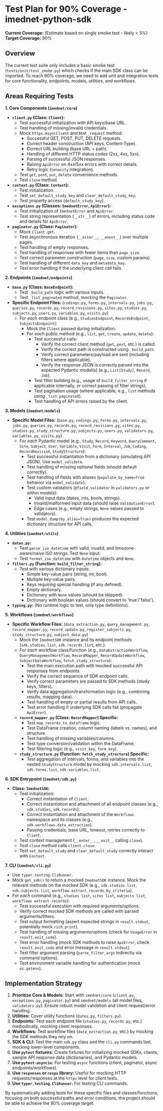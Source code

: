 # Test Plan for 90% Coverage - imednet-python-sdk

**Current Coverage:** (Estimate based on single smoke test - likely < 5%)
**Target Coverage:** 90%

## Overview

The current test suite only includes a basic smoke test (`tests/unit/test_smoke.py`) which checks if the main SDK class can be imported. To reach 90% coverage, we need to add unit and integration tests for core functionality, endpoints, models, utilities, and workflows.

## Areas Requiring Tests

**1. Core Components (`imednet/core`)**

* **`client.py` (Class: `Client`):**
  * Test successful initialization with API keys/base URL.
  * Test handling of missing/invalid credentials.
  * Mock `httpx.AsyncClient` and test `_request` method:
    * Successful GET, POST, PUT, DELETE requests.
    * Correct header construction (API keys, Content-Type).
    * Correct URL building (base URL + path).
    * Handling of different HTTP status codes (2xx, 4xx, 5xx).
    * Parsing of successful JSON responses.
    * Raising `ApiError` on 4xx/5xx errors with correct details.
    * Retry logic (`tenacity` integration).
  * Test `get`, `post`, `put`, `delete` convenience methods.
  * Test `close` method.
* **`context.py` (Class: `Context`):**
  * Test initialization.
  * Test `set_default_study_key` and `clear_default_study_key`.
  * Test property access (`default_study_key`).
* **`exceptions.py` (Classes: `ImednetError`, `ApiError`):**
  * Test initialization of `ImednetError` and `ApiError`.
  * Test string representation (`__str__`) of errors, including status code and details for `ApiError`.
* **`paginator.py` (Class: `Paginator`):**
  * Mock `Client.get`.
  * Test asynchronous iteration (`__aiter__`, `__anext__`) over multiple pages.
  * Test handling of empty responses.
  * Test handling of responses with fewer items than `page_size`.
  * Test correct parameter construction (`page`, `size`, custom params).
  * Test handling of different `data_key` and `metadata_key`.
  * Test error handling if the underlying client call fails.

**2. Endpoints (`imednet/endpoints`)**

* **`base.py` (Class: `BaseEndpoint`):**
  * Test `_build_path` logic with various inputs.
  * Test `_list_paginated` method, mocking the `Paginator`.
* **Specific Endpoint Files:** (`codings.py`, `forms.py`, `intervals.py`, `jobs.py`, `queries.py`, `records.py`, `record_revisions.py`, `sites.py`, `studies.py`, `subjects.py`, `users.py`, `variables.py`, `visits.py`)
  * For *each* endpoint class (e.g., `StudiesEndpoint`, `RecordsEndpoint`, `SubjectsEndpoint`):
    * Mock the `Client` passed during initialization.
    * For *each* public method (e.g., `list`, `get`, `create`, `update`, `delete`):
      * Test successful calls:
        * Verify the correct client method (`get`, `post`, etc.) is called.
        * Verify the correct path is constructed using `_build_path`.
        * Verify correct parameters/payload are sent (including filters where applicable).
        * Verify the response JSON is correctly parsed into the expected Pydantic model(s) (e.g., `List[Study]`, `Record`, `Job`).
      * Test filter building (e.g., usage of `build_filter_string` if applicable internally, or correct passing of filter strings).
      * Test pagination usage (where applicable, e.g., `list` methods using `_list_paginated`).
      * Test handling of API errors raised by the client.

**3. Models (`imednet/models`)**

* **Specific Model Files:** (`base.py`, `codings.py`, `forms.py`, `intervals.py`, `jobs.py`, `queries.py`, `records.py`, `record_revisions.py`, `sites.py`, `studies.py`, `study_structure.py`, `subjects.py`, `users.py`, `validators.py`, `variables.py`, `visits.py`)
  * For *each* Pydantic model (e.g., `Study`, `Record`, `Keyword`, `QueryComment`, `Site`, `Subject`, `User`, `Variable`, `Visit`, `Form`, `Interval`, `Job`, `Coding`, `RecordRevision`, `StudyStructure`):
    * Test successful instantiation from a dictionary (simulating API JSON). Use `model_validate`.
    * Test handling of missing optional fields (should default correctly).
    * Test handling of fields with aliases (`populate_by_name=True` behavior via `model_validate`).
    * Test custom validators (`@field_validator` in `validators.py` or within models):
      * Valid input data (dates, ints, bools, strings).
      * Invalid/malformed input data (should raise `ValidationError`).
      * Edge cases (e.g., empty strings, `None` values passed to validators).
    * Test `model_dump(by_alias=True)` produces the expected dictionary structure for API calls.

**4. Utilities (`imednet/utils`)**

* **`dates.py`:**
  * Test `parse_iso_datetime` with valid, invalid, and timezone-aware/naive ISO strings. Test `None` input.
  * Test `format_iso_datetime` with `datetime` objects and `None`.
* **`filters.py` (Function: `build_filter_string`):**
  * Test with various dictionary inputs:
    * Simple key-value pairs (string, int, bool).
    * Multiple key-value pairs.
    * Keys requiring special handling (if any defined).
    * Empty dictionary.
    * Dictionary with `None` values (should be skipped).
    * Dictionary with boolean values (should convert to 'true'/'false').
* **`typing.py`:** (No runtime logic to test, only type definitions).

**5. Workflows (`imednet/workflows`)**

* **Specific Workflow Files:** (`data_extraction.py`, `query_management.py`, `record_mapper.py`, `record_update.py`, `register_subjects.py`, `study_structure.py`, `subject_data.py`)
  * Mock the `ImednetSDK` instance and its endpoint methods (`sdk.studies.list`, `sdk.records.list`, etc.).
  * For *each* workflow class/function (e.g., `DataExtractionWorkflow`, `QueryManagementWorkflow`, `RecordMapper`, `RecordUpdateWorkflow`, `SubjectDataWorkflow`, `fetch_study_structure`):
    * Test the main execution path with mocked successful API responses from endpoints.
    * Verify the correct sequence of SDK endpoint calls.
    * Verify correct parameters are passed to SDK methods (study keys, filters).
    * Verify data aggregation/transformation logic (e.g., combining results, mapping data).
    * Test handling of empty or partial results from API calls.
    * Test error handling if underlying SDK calls fail (propagate `ApiError`).
  * **`record_mapper.py` (Class: `RecordMapper`) Specific:**
    * Test `map_records_to_dataframe` logic.
    * Test DataFrame creation, column naming (labels vs. names), and structure.
    * Test handling of missing variables/columns.
    * Test type conversion/validation within the DataFrame.
    * Test filtering logic (e.g., `visit_key`, `form_key`).
  * **`study_structure.py` (Function: `fetch_study_structure`) Specific:**
    * Test aggregation of intervals, forms, and variables into the nested `StudyStructure` model by mocking `sdk.intervals.list`, `sdk.forms.list`, `sdk.variables.list`.

**6. SDK Entrypoint (`imednet/sdk.py`)**

* **Class: `ImednetSDK`:**
  * Test initialization:
    * Correct instantiation of `Client`.
    * Correct instantiation and attachment of all endpoint classes (e.g., `sdk.studies`, `sdk.records`).
    * Correct instantiation and attachment of the `Workflows` namespace and its classes (e.g., `sdk.workflows.data_extraction`).
    * Passing credentials, base URL, timeout, retries correctly to `Client`.
  * Test context management (`__enter__`, `__exit__` calling `close`).
  * Test `close` method calls `client.close`.
  * Test `set_default_study` and `clear_default_study` correctly interact with `Context`.

**7. CLI (`imednet/cli.py`)**

* Use `typer.testing.CliRunner`.
* Mock `get_sdk()` to return a mocked `ImednetSDK` instance. Mock the relevant methods on the mocked SDK (e.g., `sdk.studies.list`, `sdk.subjects.list`, `workflow.extract_records_by_criteria`).
* For *each* command (e.g., `studies list`, `sites list`, `subjects list`, `workflows extract-records`):
  * Test successful execution with required arguments/options.
  * Verify correct mocked SDK methods are called with parsed arguments/filters.
  * Test output formatting (assert expected strings in `result.stdout`, potentially mock `rich.print`).
  * Test handling of missing arguments/options (check for `UsageError` in `result.exit_code`).
  * Test error handling (mock SDK methods to raise `ApiError`, check `result.exit_code` and error message in `result.stdout`).
  * Test filter argument parsing (`parse_filter_args` indirectly via command options).
  * Test environment variable handling for authentication (mock `os.getenv`).

## Implementation Strategy

1. **Prioritize Core & Models:** Start with `imednet/core` (`client.py`, `exceptions.py`, `paginator.py`) and `imednet/models` (all model files, `validators.py`). Ensure robust model validation and client request/error handling.
2. **Utilities:** Cover utility functions (`dates.py`, `filters.py`).
3. **Endpoints:** Test each endpoint file (`studies.py`, `records.py`, etc.) methodically, mocking client responses.
4. **Workflows:** Test workflow files (`data_extraction.py`, etc.) by mocking the SDK methods they rely on.
5. **SDK & CLI:** Test the main `sdk.py` class and the `cli.py` commands last, mocking lower-level components.
6. **Use `pytest` fixtures:** Create fixtures for initializing mocked SDKs, clients, sample API response data (dictionaries), and Pydantic models.
7. **Use `pytest-asyncio`:** For testing `async` functions (client, paginator, async endpoints/workflows).
8. **Use `responses` or `respx` library:** Useful for mocking HTTP requests/responses at the `httpx` level for client tests.
9. **Use `typer.testing.CliRunner`:** For testing CLI commands.

By systematically adding tests for these specific files and classes/functions, focusing on both successful paths and error conditions, the project should be able to achieve the 90% coverage target.
